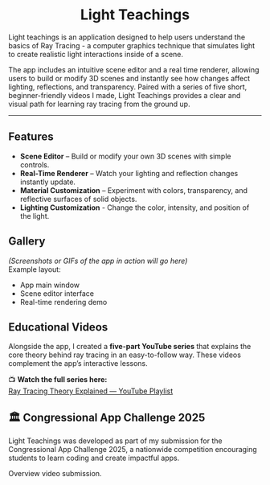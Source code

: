 <h1 align="center">Light Teachings</h1>

Light teachings is an application designed to help users understand the basics of Ray Tracing - a computer graphics technique that simulates light to create realistic light interactions inside of a scene.

The app includes an intuitive scene editor and a real time renderer, allowing users to build or modify 3D scenes and instantly see how changes affect lighting, reflections, and transparency. Paired with a series of five short, beginner-friendly videos I made, Light Teachings provides a clear and visual path for learning ray tracing from the ground up.

---

## Features

- **Scene Editor** – Build or modify your own 3D scenes with simple controls.  
- **Real-Time Renderer** – Watch your lighting and reflection changes instantly update.  
- **Material Customization** – Experiment with colors, transparency, and reflective surfaces of solid objects.
- **Lighting Customization** - Change the color, intensity, and position of the light.

## Gallery

*(Screenshots or GIFs of the app in action will go here)*  
Example layout:

- App main window  
- Scene editor interface  
- Real-time rendering demo  

## Educational Videos

Alongside the app, I created a **five-part YouTube series** that explains the core theory behind ray tracing in an easy-to-follow way. These videos complement the app’s interactive lessons.

📺 **Watch the full series here:**  
[Ray Tracing Theory Explained — YouTube Playlist](https://www.youtube.com/playlist?list=PLHfBfCN_zWLxamu8B6hRqdhhFYa-0K01a)

## 🏛️ Congressional App Challenge 2025

Light Teachings was developed as part of my submission for the Congressional App Challenge 2025, a nationwide competition encouraging students to learn coding and create impactful apps.

Overview video submission.
